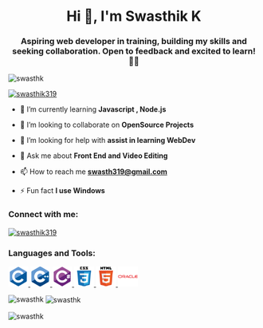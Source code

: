 <h1 align="center">Hi 👋, I'm Swasthik K</h1>
<h3 align="center">Aspiring web developer in training, building my skills and seeking collaboration. Open to feedback and excited to learn!👨‍💻</h3>

<p align="left"> <img src="https://komarev.com/ghpvc/?username=swasthk&label=Profile%20views&color=0e75b6&style=flat" alt="swasthk" /> </p>

<p align="left"> <a href="https://twitter.com/swasthik319" target="blank"><img src="https://img.shields.io/twitter/follow/swasthik319?logo=twitter&style=for-the-badge" alt="swasthik319" /></a> </p>

- 🌱 I’m currently learning **Javascript , Node.js**

- 👯 I’m looking to collaborate on **OpenSource Projects**

- 🤝 I’m looking for help with **assist in learning WebDev**

- 💬 Ask me about **Front End and Video Editing**

- 📫 How to reach me **swasth319@gmail.com**

- ⚡ Fun fact **I use Windows**

<h3 align="left">Connect with me:</h3>
<p align="left">
<a href="https://twitter.com/swasthik319" target="blank"><img align="center" src="https://raw.githubusercontent.com/rahuldkjain/github-profile-readme-generator/master/src/images/icons/Social/twitter.svg" alt="swasthik319" height="30" width="40" /></a>
</p>

<h3 align="left">Languages and Tools:</h3>
<p align="left"> <a href="https://www.cprogramming.com/" target="_blank" rel="noreferrer"> <img src="https://raw.githubusercontent.com/devicons/devicon/master/icons/c/c-original.svg" alt="c" width="40" height="40"/> </a> <a href="https://www.w3schools.com/cpp/" target="_blank" rel="noreferrer"> <img src="https://raw.githubusercontent.com/devicons/devicon/master/icons/cplusplus/cplusplus-original.svg" alt="cplusplus" width="40" height="40"/> </a> <a href="https://www.w3schools.com/cs/" target="_blank" rel="noreferrer"> <img src="https://raw.githubusercontent.com/devicons/devicon/master/icons/csharp/csharp-original.svg" alt="csharp" width="40" height="40"/> </a> <a href="https://www.w3schools.com/css/" target="_blank" rel="noreferrer"> <img src="https://raw.githubusercontent.com/devicons/devicon/master/icons/css3/css3-original-wordmark.svg" alt="css3" width="40" height="40"/> </a> <a href="https://www.w3.org/html/" target="_blank" rel="noreferrer"> <img src="https://raw.githubusercontent.com/devicons/devicon/master/icons/html5/html5-original-wordmark.svg" alt="html5" width="40" height="40"/> </a> <a href="https://www.oracle.com/" target="_blank" rel="noreferrer"> <img src="https://raw.githubusercontent.com/devicons/devicon/master/icons/oracle/oracle-original.svg" alt="oracle" width="40" height="40"/> </a> </p>

<p><img align="left" src="https://github-readme-stats.vercel.app/api/top-langs?username=swasthk&show_icons=true&locale=en&layout=compact" alt="swasthk" /></p>

<p>&nbsp;<img align="center" src="https://github-readme-stats.vercel.app/api?username=swasthk&show_icons=true&locale=en" alt="swasthk" /></p>

<p><img align="center" src="https://github-readme-streak-stats.herokuapp.com/?user=swasthk&" alt="swasthk" /></p>
